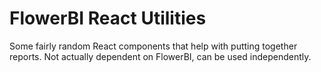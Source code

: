 # FlowerBI React Utilities

Some fairly random React components that help with putting together reports. Not actually dependent on FlowerBI, can be used independently.

